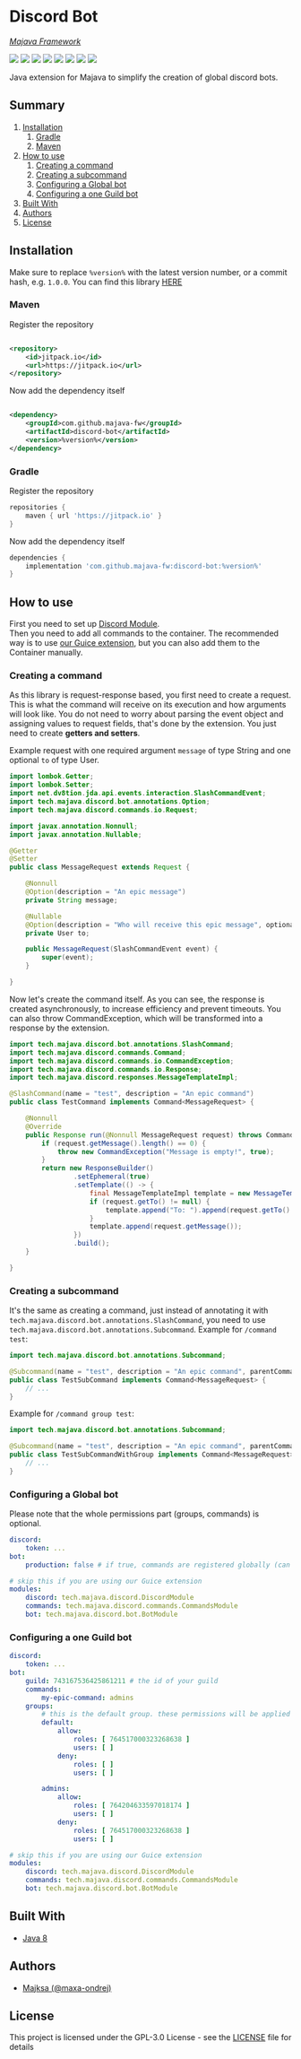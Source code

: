 # Discord Bot

_[Majava Framework](//github.com/majava-fw)_

<p>
    <a href="//github.com/majava-fw/discord-bot/releases"><img src="https://img.shields.io/github/v/release/majava-fw/discord-bot"></a>
    <a href="https://jitpack.io/#majava-fw/discord-bot"><img src="https://img.shields.io/jitpack/v/majava-fw/discord-bot"></a>
    <a href="//github.com/majava-fw/discord-bot/commits/main"><img src="https://img.shields.io/github/last-commit/majava-fw/discord-bot"></a>
    <a href="//github.com/majava-fw/discord-bot/releases"><img src="https://img.shields.io/github/downloads/majava-fw/discord-bot/total"></a>
    <a href="//github.com/majava-fw/discord-bot/blob/main/LICENSE.md"><img src="https://img.shields.io/github/license/majava-fw/discord-bot"></a>
    <a href="//github.com/majava-fw/discord-bot"><img src="https://img.shields.io/github/languages/code-size/majava-fw/discord-bot"></a>
    <a href="//github.com/majava-fw/discord-bot/issues"><img src="https://img.shields.io/github/issues-raw/majava-fw/discord-bot"></a>
    <a href="//java.com"><img src="https://img.shields.io/badge/java-8-orange"></a>
</p>

Java extension for Majava to simplify the creation of global discord bots.

## Summary

1. [Installation](#installation)
    1. [Gradle](#gradle)
    2. [Maven](#maven)
2. [How to use](#how-to-use)
   1. [Creating a command](#creating-a-command)
   2. [Creating a subcommand](#creating-a-subcommand)
   3. [Configuring a Global bot](#configuring-a-global-bot)
   4. [Configuring a one Guild bot](#configuring-a-one-guild-bot)
3. [Built With](#built-with)
4. [Authors](#authors)
5. [License](#license)

## Installation

Make sure to replace `%version%` with the latest version number, or a commit hash, e.g. `1.0.0`. You can find this
library [HERE](https://jitpack.io/#majava-fw/discord-bot)

### Maven

Register the repository

```xml

<repository>
    <id>jitpack.io</id>
    <url>https://jitpack.io</url>
</repository>
```

Now add the dependency itself

```xml

<dependency>
    <groupId>com.github.majava-fw</groupId>
    <artifactId>discord-bot</artifactId>
    <version>%version%</version>
</dependency>
```

### Gradle

Register the repository

```gradle
repositories {
    maven { url 'https://jitpack.io' }
}
```

Now add the dependency itself

```gradle
dependencies {
    implementation 'com.github.majava-fw:discord-bot:%version%'
}
```

## How to use

First you need to set up [Discord Module](//github.com/majava-fw/discord). \
Then you need to add all commands to the container. The recommended way is to
use [our Guice extension](https://github.com/majava-fw/guice), but you can also add them to the Container manually.

### Creating a command

As this library is request-response based, you first need to create a request. This is what the command will receive on
its execution and how arguments will look like. You do not need to worry about parsing the event object and assigning
values to request fields, that's done by the extension. You just need to create **getters and setters**.

Example request with one required argument `message` of type String and one optional `to` of type User.

```java
import lombok.Getter;
import lombok.Setter;
import net.dv8tion.jda.api.events.interaction.SlashCommandEvent;
import tech.majava.discord.bot.annotations.Option;
import tech.majava.discord.commands.io.Request;

import javax.annotation.Nonnull;
import javax.annotation.Nullable;

@Getter
@Setter
public class MessageRequest extends Request {

    @Nonnull
    @Option(description = "An epic message")
    private String message;

    @Nullable
    @Option(description = "Who will receive this epic message", optional = true)
    private User to;

    public MessageRequest(SlashCommandEvent event) {
        super(event);
    }

}
```

Now let's create the command itself. As you can see, the response is created asynchronously, to increase efficiency and
prevent timeouts. You can also throw CommandException, which will be transformed into a response by the extension.

```java
import tech.majava.discord.bot.annotations.SlashCommand;
import tech.majava.discord.commands.Command;
import tech.majava.discord.commands.io.CommandException;
import tech.majava.discord.commands.io.Response;
import tech.majava.discord.responses.MessageTemplateImpl;

@SlashCommand(name = "test", description = "An epic command")
public class TestCommand implements Command<MessageRequest> {

    @Nonnull
    @Override
    public Response run(@Nonnull MessageRequest request) throws CommandException {
        if (request.getMessage().length() == 0) {
            throw new CommandException("Message is empty!", true);
        }
        return new ResponseBuilder()
                .setEphemeral(true)
                .setTemplate(() -> {
                    final MessageTemplateImpl template = new MessageTemplateImpl();
                    if (request.getTo() != null) {
                        template.append("To: ").append(request.getTo().getAsMention()).append("\n");
                    }
                    template.append(request.getMessage());
                })
                .build();
    }

}
```

### Creating a subcommand

It's the same as creating a command, just instead of annotating it
with `tech.majava.discord.bot.annotations.SlashCommand`, you need to
use `tech.majava.discord.bot.annotations.Subcommand`.
Example for `/command test`:

```java
import tech.majava.discord.bot.annotations.Subcommand;

@Subcommand(name = "test", description = "An epic command", parentCommand = "command")
public class TestSubCommand implements Command<MessageRequest> {
    // ...
}
```
Example for `/command group test`:

```java
import tech.majava.discord.bot.annotations.Subcommand;

@Subcommand(name = "test", description = "An epic command", parentCommand = "command", parentGroup = "group")
public class TestSubCommandWithGroup implements Command<MessageRequest> {
    // ...
}
```

### Configuring a Global bot

Please note that the whole permissions part (groups, commands) is optional.

```yaml
discord:
    token: ...
bot:
    production: false # if true, commands are registered globally (can take some time for discord to update)

# skip this if you are using our Guice extension
modules:
    discord: tech.majava.discord.DiscordModule
    commands: tech.majava.discord.commands.CommandsModule
    bot: tech.majava.discord.bot.BotModule
```

### Configuring a one Guild bot

```yaml
discord:
    token: ...
bot:
    guild: 743167536425861211 # the id of your guild
    commands:
        my-epic-command: admins
    groups:
        # this is the default group. these permissions will be applied to all commands without a group
        default:
            allow:
                roles: [ 764517000323268638 ]
                users: [ ]
            deny:
                roles: [ ]
                users: [ ]

        admins:
            allow:
                roles: [ 764204633597018174 ]
                users: [ ]
            deny:
                roles: [ 764517000323268638 ]
                users: [ ]

# skip this if you are using our Guice extension
modules:
    discord: tech.majava.discord.DiscordModule
    commands: tech.majava.discord.commands.CommandsModule
    bot: tech.majava.discord.bot.BotModule
```

## Built With

* [Java 8](https://java.com)

## Authors

* [Majksa (@maxa-ondrej)](https://github.com/maxa-ondrej)

## License

This project is licensed under the GPL-3.0 License - see the [LICENSE](LICENSE) file for details
